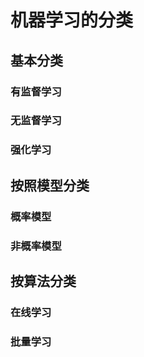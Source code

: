 # 机器学习的分类

## 基本分类
### 有监督学习

### 无监督学习

### 强化学习

## 按照模型分类
### 概率模型

### 非概率模型

## 按算法分类

### 在线学习

### 批量学习